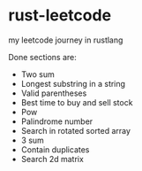 # rust-leetcode
my leetcode journey in rustlang

Done sections are:
- Two sum
- Longest substring in a string
- Valid parentheses
- Best time to buy and sell stock
- Pow
- Palindrome number
- Search in rotated sorted array
- 3 sum
- Contain duplicates
- Search 2d matrix
